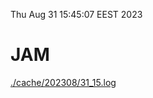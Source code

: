 Thu Aug 31 15:45:07 EEST 2023
# JAM
<a href='./cache/202308/31_15.log'>./cache/202308/31_15.log</a>
